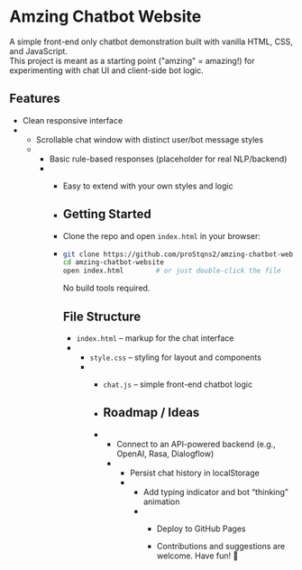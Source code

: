 # Amzing Chatbot Website

A simple front-end only chatbot demonstration built with vanilla HTML, CSS, and JavaScript.  
This project is meant as a starting point ("amzing" = amazing!) for experimenting with chat UI and client-side bot logic.

## Features
- Clean responsive interface
- - Scrollable chat window with distinct user/bot message styles
  - - Basic rule-based responses (placeholder for real NLP/backend)
    - - Easy to extend with your own styles and logic
     
      - ## Getting Started
     
      - Clone the repo and open `index.html` in your browser:
     
      - ```bash
        git clone https://github.com/proStqns2/amzing-chatbot-website.git
        cd amzing-chatbot-website
        open index.html        # or just double-click the file
        ```

        No build tools required.

        ## File Structure
        - `index.html` – markup for the chat interface
        - - `style.css` – styling for layout and components
          - - `chat.js` – simple front-end chatbot logic
           
            - ## Roadmap / Ideas
            - - Connect to an API-powered backend (e.g., OpenAI, Rasa, Dialogflow)
              - - Persist chat history in localStorage
                - - Add typing indicator and bot “thinking” animation
                  - - Deploy to GitHub Pages
                   
                    - Contributions and suggestions are welcome. Have fun! 🚀
